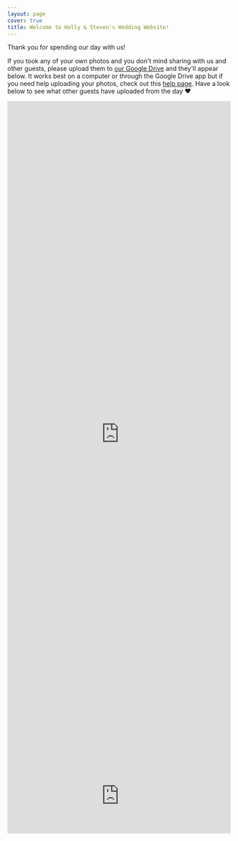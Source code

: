 ```yaml
---
layout: page
cover: true
title: Welcome to Holly & Steven's Wedding Website!
---
```


Thank you for spending our day with us!

If you took any of your own photos and you don't mind sharing with us and other guests, please upload them to [our Google Drive](https://drive.google.com/drive/folders/1E11SZwCFqJdXlVGBmtxOnFMiUCvaJ4E6?usp=sharing) and they'll appear below. It works best on a computer or through the Google Drive app but if you need help uploading your photos, check out this [help page](https://massacciwedding.com/upload-help/). Have a look below to see what other guests have uploaded from the day ♥️

<iframe src="https://drive.google.com/embeddedfolderview?id=1E11SZwCFqJdXlVGBmtxOnFMiUCvaJ4E6#grid" style="width:100%; height:1500px; border:0;"></iframe> <iframe src="https://googledriveembedder.collegefam.com/?key=682683466163-0n6mgiknvsg2rtfkrhllc4lbpe9u7r2n.apps.googleusercontent.com&folderid=1E11SZwCFqJdXlVGBmtxOnFMiUCvaJ4E6" style="border:none;" width="100%"></iframe>
